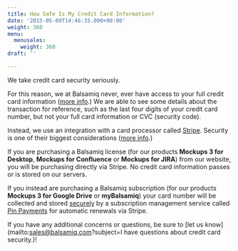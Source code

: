 ```yaml
---
title: How Safe Is My Credit Card Information?
date: '2015-05-09T14:46:35.000+00:00'
weight: 360
menu:
  menusales:
    weight: 360
draft: ''

---
```


We take credit card security seriously.

For this reason, we at Balsamiq never, ever have access to your full credit card information ([more info](/sales/pos/).) We are able to see some details about the transaction for reference, such as the last four digits of your credit card number, but not your full card information or CVC (security code).

Instead, we use an integration with a card processor called [Stripe](https://stripe.com/). Security is one of their biggest considerations ([more info](https://stripe.com/help/security).)

If you are purchasing a Balsamiq license (for our products **Mockups 3 for Desktop**, **Mockups for Confluence** or **Mockups for JIRA**) from our website, you will be purchasing directly via Stripe. No credit card information passes or is stored on our servers.

If you instead are purchasing a Balsamiq subscription (for our products **Mockups 3 for Google Drive** or **myBalsamiq**) your card number will be collected and stored [securely](https://subs.pinpayments.com/info/faq) by a subscription management service called [Pin Payments](https://subs.pinpayments.com/) for automatic renewals via Stripe.

If you have any additional concerns or questions, be sure to [let us know](mailto:sales@balsamiq.com?subject=I have questions about credit card security.)!
